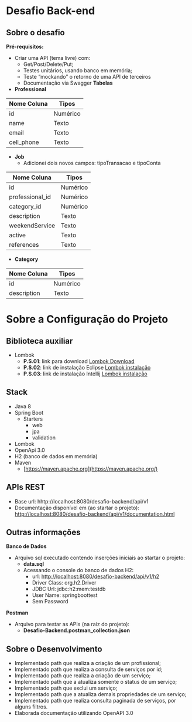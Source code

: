 
# Desafio Back-end

## Sobre o desafio

**Pré-requisitos:**
- Criar uma API (tema livre) com:
	- Get/Post/Delete/Put;
	- Testes unitários, usando banco em memória;
	- Teste “mockando” o retorno de uma API de terceiros
	- Documentação via Swagger
**Tabelas**
- **Professional**

| Nome Coluna | Tipos |
|--|--|
| id | Numérico |
| name | Texto |
| email | Texto |
| cell_phone | Texto |

- **Job**
	- Adicionei dois novos campos: tipoTransacao e tipoConta

| Nome Coluna | Tipos |
|--|--|
| id | Numérico |
| professional_id | Numérico |
| category_id | Numérico |
| description | Texto |
| weekendService | Texto | 
| active | Texto |
| references | Texto |

- **Category**

| Nome Coluna | Tipos |
|--|--|
| id | Numérico |
| description | Texto |
# Sobre a Configuração do Projeto

## Biblioteca auxiliar
- Lombok
	- **P.S.01**: link para download [Lombok Download](https://projectlombok.org/download)
	- **P.S.02**: link de instalação Eclipse [Lombok instalação](https://projectlombok.org/setup/eclipse)
	- **P.S.03**: link de instalação Intellij [Lombok instalação](https://projectlombok.org/setup/intellij)

## Stack

- Java 8
- Spring Boot
	- Starters
		- web
		- jpa
		- validation
- Lombok
- OpenApi 3.0
-   H2 (banco de dados em memória)
-   Maven
	- [https://maven.apache.org](https://maven.apache.org/)

## APIs REST
- Base url: hhtp://localhost:8080/desafio-backend/api/v1
- Documentação disponível em (ao startar o projeto): [http://localhost:8080/desafio-backend/api/v1/documentation.html](http://localhost:8080/desafio-backend/api/v1/documentation.html)

## Outras informações
**Banco de Dados**
- Arquivo sql executado contendo inserções iniciais ao startar o projeto: 
	- **data.sql**
	- Acessando o console do banco de dados H2:
		- url: [http://localhost:8080/desafio-backend/api/v1/h2](http://localhost:8080/desafio-backend/api/v1/h2)
		- Driver Class: org.h2.Driver
		- JDBC Url: jdbc:h2:mem:testdb
		- User Name: springboottest
		- Sem Password
		
**Postman**
- Arquivo para testar as APIs (na raiz do projeto):
	- **Desafio-Backend.postman_collection.json**

## Sobre o Desenvolvimento

- Implementado path que realiza a criação de um profissional;
- Implementado path que realiza a consulta de serviços por id;
- Implementado path que realiza a criação de um serviço;
- Implementado path que a atualiza somente o status de um serviço;
- Implementado path que exclui um serviço;
- Implementado path que a atualiza demais propriedades de um serviço;
- Implementado path que realiza consulta paginada de serviços, por alguns filtros.
- Elaborada documentação utilizando OpenAPI 3.0

